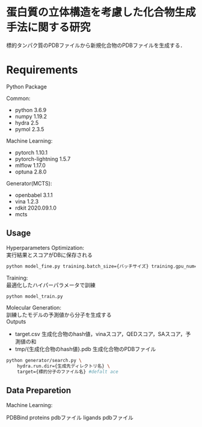 蛋白質の立体構造を考慮した化合物生成手法に関する研究
====

標的タンパク質のPDBファイルから新規化合物のPDBファイルを生成する．

# Requirements
Python Package 

Common:
- python 3.6.9
- numpy 1.19.2
- hydra 2.5
- pymol 2.3.5

Machine Learning:
- pytorch 1.10.1
- pytorch-lightning 1.5.7
- mlflow 1.17.0
- optuna 2.8.0

Generator(MCTS):
- openbabel 3.1.1
- vina 1.2.3
- rdkit 2020.09.1.0
- mcts
  
## Usage
Hyperparameters Optimization:<br>
実行結果とスコアがDBに保存される
```bash
python model_fine.py training.batch_size={バッチサイズ} training.gpu_num={GPUの数}
```
Training:<br>
最適化したハイパーパラメータで訓練
```bash
python model_train.py
```
Molecular Generation:<br>
訓練したモデルの予測値から分子を生成する<br>
Outputs
- target.csv 生成化合物のhash値，vinaスコア，QEDスコア，SAスコア，予測値の和
- tmp/{生成化合物のhash値}.pdb 生成化合物のPDBファイル
```bash
python generator/search.py \
    hydra.run.dir={生成先ディレクトリ名} \
    target={標的分子のファイル名} #defalt ace
```

## Data Preparetion
Machine Learning:

PDBBind
proteins pdbファイル
ligands pdbファイル